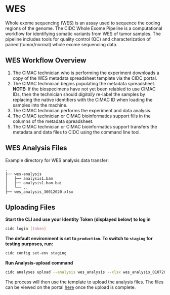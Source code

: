 # WES

Whole exome sequencing (WES) is an assay used to sequence the coding regions of the genome. The CIDC Whole Exome Pipeline is a computational workflow for identifying somatic variants from WES of tumor samples. The pipeline includes tools for quality control (QC) and characterization of paired (tumor/normal) whole exome sequencing data.

## WES Workflow Overview

1. The CIMAC technician who is performing the experiment downloads a copy of the WES metadata spreadsheet template via the CIDC portal.
2. The CIMAC technician begins populating the metadata spreadsheet. **NOTE:** If the biospecimens have not yet been relabled to use CIMAC IDs, then the technician should *digitally* re-label the samples by replacing the native identifiers with the CIMAC ID when loading the samples into the machine.
3. The CIMAC technician performs the experiment and data analysis.
4. The CIMAC technician or CIMAC bioinformatics support fills in the columns of the metadata spreadsheet.
5. The CIMAC technician or CIMAC bioinformatics support transfers the metadata and data files to CIDC using the command line tool.

## WES Analysis Files

Example directory for WES analysis data transfer:
```
.
├── wes-analysis
│   ├── analysis1.bam
│   ├── analysis1.bam.bai
│   └── ..
├── wes_analysis_30012020.xlsx
```

## Uploading Files

**Start the CLI and use your Identity Token (displayed below) to log in**
```bash
cidc login [token]
```

**The default environment is set to `production`. To switch to `staging` for testing purposes, run:**
```bash
cidc config set-env staging
```

**Run Analysis-upload command**
```bash
cidc analyses upload --analysis wes_analysis --xlsx wes_analysis_010720.xlsx
```
The process will then use the template to upload the analysis files. The files can be viewed on the portal [here](https://portal.cimac-network.org/browse-files?facets=Assay%20Type%7CWES%7CAssay%20Metadata&facets=Assay%20Type%7CWES%7CSource&facets=Assay%20Type%7CWES%7CGermline&facets=Assay%20Type%7CWES%7CPurity&facets=Assay%20Type%7CWES%7CClonality&facets=Assay%20Type%7CWES%7CCopy%20Number&facets=Assay%20Type%7CWES%7CNeoantigen&facets=Assay%20Type%7CWES%7CSomatic&facets=Assay%20Type%7CWES%7CAlignment&facets=Assay%20Type%7CWES%7CMetrics&facets=Assay%20Type%7CWES%7CHLA%20Type&facets=Assay%20Type%7CWES%7CReport) once the upload is complete.
